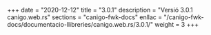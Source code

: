 +++
date        = "2020-12-12"
title       = "3.0.1"
description = "Versió 3.0.1 canigo.web.rs"
sections    = "canigo-fwk-docs"
enllac		= "/canigo-fwk-docs/documentacio-llibreries/canigo.web.rs/3.0.1/"
weight		= 3
+++

